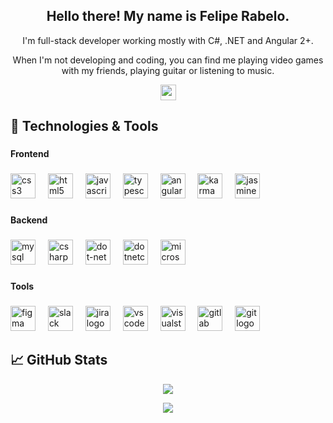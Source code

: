 
<h2 align="center">Hello there! My name is Felipe Rabelo.</h2>
<p align="center">I'm full-stack developer working mostly with C#, .NET and Angular 2+. 
</p>

<p align="center">When I'm not developing and coding, you can find me playing video games with my friends, playing guitar or listening to music.</p> 
</p>

<p align="center"
   <a align=center href="https://www.linkedin.com/in/felipe-rabelo-165543146/">
   <img src="https://img.shields.io/badge/linkedin-%230077B5.svg?&style=for-the-badge&logo=linkedin&logoColor=white" height=25>
   </a>
   <p/>

## 🔧 Technologies & Tools

###

<h4 align="left">Frontend</h4>

###

<p align="left"> 
     <img src="https://cdn.jsdelivr.net/gh/devicons/devicon/icons/css3/css3-original.svg" height="40" alt="css3 logo"  />
  <img width="12" />
  <img src="https://cdn.jsdelivr.net/gh/devicons/devicon/icons/html5/html5-original.svg" height="40" alt="html5 logo"  />
  <img width="12" />
  <img src="https://cdn.jsdelivr.net/gh/devicons/devicon/icons/javascript/javascript-original.svg" height="40" alt="javascript logo"  />
  <img width="12" />
  <img src="https://cdn.jsdelivr.net/gh/devicons/devicon/icons/typescript/typescript-original.svg" height="40" alt="typescript logo"  />
  <img width="12" />
   <img src="https://cdn.jsdelivr.net/gh/devicons/devicon/icons/angular/angular-original.svg" height="40" alt="angular logo"  />
  <img width="12" />
   <img src="https://cdn.jsdelivr.net/gh/devicons/devicon/icons/karma/karma-original.svg" height="40" alt="karma logo"  />
  <img width="12" />
   <img src="https://cdn.jsdelivr.net/gh/devicons/devicon/icons/jasmine/jasmine-original-wordmark.svg" height="40" alt="jasmine logo"  />
  <img width="12" />
</p>


###

<h4 align="left">Backend</h4>

###

<div align="left">
     <img src="https://cdn.jsdelivr.net/gh/devicons/devicon/icons/mysql/mysql-original.svg" height="40" alt="mysql logo"  />
  <img width="12" />
    <img src="https://cdn.jsdelivr.net/gh/devicons/devicon/icons/csharp/csharp-plain.svg" height="40" alt="csharp logo"  />
  <img width="12" />
    <img src="https://cdn.jsdelivr.net/gh/devicons/devicon/icons/dot-net/dot-net-original-wordmark.svg" height="40" alt="dot-net logo"  />
  <img width="12" />
    <img src="https://cdn.jsdelivr.net/gh/devicons/devicon/icons/dotnetcore/dotnetcore-original.svg" height="40" alt="dotnetcore logo"  />
  <img width="12" />
    <img src="https://cdn.jsdelivr.net/gh/devicons/devicon/icons/microsoftsqlserver/microsoftsqlserver-original-wordmark.svg" height="40" alt="microsoftsqlserver logo"  />
  <img width="12" />
</div>

###

<h4 align="left">Tools</h4>

###

<div align="left">
 <img src="https://cdn.jsdelivr.net/gh/devicons/devicon/icons/figma/figma-original.svg" height="40" alt="figma logo"  />
  <img width="12" />
  <img src="https://cdn.jsdelivr.net/gh/devicons/devicon/icons/slack/slack-original.svg" height="40" alt="slack logo"  />
  <img width="12" />
  <img src="https://cdn.jsdelivr.net/gh/devicons/devicon/icons/jira/jira-original.svg" height="40" alt="jira logo"  />
  <img width="12" />
  <img src="https://cdn.jsdelivr.net/gh/devicons/devicon/icons/vscode/vscode-original.svg" height="40" alt="vscode logo"  />
    <img width="12" />
     <img src="https://cdn.jsdelivr.net/gh/devicons/devicon/icons/visualstudio/visualstudio-plain.svg" height="40" alt="visualstudio logo"  />
  <img width="12" />
  <img src="https://cdn.jsdelivr.net/gh/devicons/devicon/icons/gitlab/gitlab-original.svg" height="40" alt="gitlab logo"  />
  <img width="12" />
     <img src="https://cdn.jsdelivr.net/gh/devicons/devicon/icons/git/git-original.svg" height="40" alt="git logo"  />
 
  <img width="12" />
  
</div>

## &#x1f4c8; GitHub Stats
<p align=center>  
     <img align=center src="https://github-readme-stats.vercel.app/api/top-langs?username=fehrabelo&show_icons=true&theme=dark&locale=en&layout=compact">
</p>

<p align=center>
<img align="center" src="https://github-readme-stats.vercel.app/api?username=fehrabelo&show_icons=true&theme=dark">
</p>
